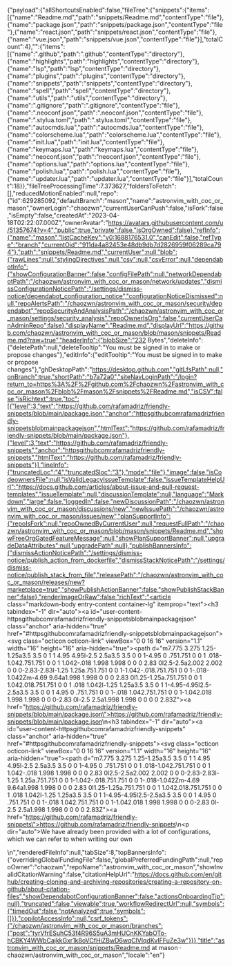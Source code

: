 {"payload":{"allShortcutsEnabled":false,"fileTree":{"snippets":{"items":[{"name":"Readme.md","path":"snippets/Readme.md","contentType":"file"},{"name":"package.json","path":"snippets/package.json","contentType":"file"},{"name":"react.json","path":"snippets/react.json","contentType":"file"},{"name":"vue.json","path":"snippets/vue.json","contentType":"file"}],"totalCount":4},"":{"items":[{"name":".github","path":".github","contentType":"directory"},{"name":"highlights","path":"highlights","contentType":"directory"},{"name":"lsp","path":"lsp","contentType":"directory"},{"name":"plugins","path":"plugins","contentType":"directory"},{"name":"snippets","path":"snippets","contentType":"directory"},{"name":"spell","path":"spell","contentType":"directory"},{"name":"utils","path":"utils","contentType":"directory"},{"name":".gitignore","path":".gitignore","contentType":"file"},{"name":".neoconf.json","path":".neoconf.json","contentType":"file"},{"name":".stylua.toml","path":".stylua.toml","contentType":"file"},{"name":"autocmds.lua","path":"autocmds.lua","contentType":"file"},{"name":"colorscheme.lua","path":"colorscheme.lua","contentType":"file"},{"name":"init.lua","path":"init.lua","contentType":"file"},{"name":"keymaps.lua","path":"keymaps.lua","contentType":"file"},{"name":"neoconf.json","path":"neoconf.json","contentType":"file"},{"name":"options.lua","path":"options.lua","contentType":"file"},{"name":"polish.lua","path":"polish.lua","contentType":"file"},{"name":"updater.lua","path":"updater.lua","contentType":"file"}],"totalCount":18}},"fileTreeProcessingTime":7.373627,"foldersToFetch":[],"reducedMotionEnabled":null,"repo":{"id":629285092,"defaultBranch":"mason","name":"astronvim_with_coc_or_mason","ownerLogin":"chaozwn","currentUserCanPush":false,"isFork":false,"isEmpty":false,"createdAt":"2023-04-18T02:22:07.000Z","ownerAvatar":"https://avatars.githubusercontent.com/u/51357674?v=4","public":true,"private":false,"isOrgOwned":false},"refInfo":{"name":"mason","listCacheKey":"v0:1688176531.0","canEdit":false,"refType":"branch","currentOid":"911da4a82453e48db9db7d2826959f06289ca794"},"path":"snippets/Readme.md","currentUser":null,"blob":{"rawLines":null,"stylingDirectives":null,"csv":null,"csvError":null,"dependabotInfo":{"showConfigurationBanner":false,"configFilePath":null,"networkDependabotPath":"/chaozwn/astronvim_with_coc_or_mason/network/updates","dismissConfigurationNoticePath":"/settings/dismiss-notice/dependabot_configuration_notice","configurationNoticeDismissed":null,"repoAlertsPath":"/chaozwn/astronvim_with_coc_or_mason/security/dependabot","repoSecurityAndAnalysisPath":"/chaozwn/astronvim_with_coc_or_mason/settings/security_analysis","repoOwnerIsOrg":false,"currentUserCanAdminRepo":false},"displayName":"Readme.md","displayUrl":"https://github.com/chaozwn/astronvim_with_coc_or_mason/blob/mason/snippets/Readme.md?raw=true","headerInfo":{"blobSize":"232 Bytes","deleteInfo":{"deletePath":null,"deleteTooltip":"You must be signed in to make or propose changes"},"editInfo":{"editTooltip":"You must be signed in to make or propose changes"},"ghDesktopPath":"https://desktop.github.com","gitLfsPath":null,"onBranch":true,"shortPath":"b7a72a0","siteNavLoginPath":"/login?return_to=https%3A%2F%2Fgithub.com%2Fchaozwn%2Fastronvim_with_coc_or_mason%2Fblob%2Fmason%2Fsnippets%2FReadme.md","isCSV":false,"isRichtext":true,"toc":[{"level":3,"text":"https://github.com/rafamadriz/friendly-snippets/blob/main/package.json","anchor":"httpsgithubcomrafamadrizfriendly-snippetsblobmainpackagejson","htmlText":"https://github.com/rafamadriz/friendly-snippets/blob/main/package.json"},{"level":3,"text":"https://github.com/rafamadriz/friendly-snippets","anchor":"httpsgithubcomrafamadrizfriendly-snippets","htmlText":"https://github.com/rafamadriz/friendly-snippets"}],"lineInfo":{"truncatedLoc":"4","truncatedSloc":"3"},"mode":"file"},"image":false,"isCodeownersFile":null,"isValidLegacyIssueTemplate":false,"issueTemplateHelpUrl":"https://docs.github.com/articles/about-issue-and-pull-request-templates","issueTemplate":null,"discussionTemplate":null,"language":"Markdown","large":false,"loggedIn":false,"newDiscussionPath":"/chaozwn/astronvim_with_coc_or_mason/discussions/new","newIssuePath":"/chaozwn/astronvim_with_coc_or_mason/issues/new","planSupportInfo":{"repoIsFork":null,"repoOwnedByCurrentUser":null,"requestFullPath":"/chaozwn/astronvim_with_coc_or_mason/blob/mason/snippets/Readme.md","showFreeOrgGatedFeatureMessage":null,"showPlanSupportBanner":null,"upgradeDataAttributes":null,"upgradePath":null},"publishBannersInfo":{"dismissActionNoticePath":"/settings/dismiss-notice/publish_action_from_dockerfile","dismissStackNoticePath":"/settings/dismiss-notice/publish_stack_from_file","releasePath":"/chaozwn/astronvim_with_coc_or_mason/releases/new?marketplace=true","showPublishActionBanner":false,"showPublishStackBanner":false},"renderImageOrRaw":false,"richText":"<article class=\"markdown-body entry-content container-lg\" itemprop=\"text\"><h3 tabindex=\"-1\" dir=\"auto\"><a id=\"user-content-httpsgithubcomrafamadrizfriendly-snippetsblobmainpackagejson\" class=\"anchor\" aria-hidden=\"true\" href=\"#httpsgithubcomrafamadrizfriendly-snippetsblobmainpackagejson\"><svg class=\"octicon octicon-link\" viewBox=\"0 0 16 16\" version=\"1.1\" width=\"16\" height=\"16\" aria-hidden=\"true\"><path d=\"m7.775 3.275 1.25-1.25a3.5 3.5 0 1 1 4.95 4.95l-2.5 2.5a3.5 3.5 0 0 1-4.95 0 .751.751 0 0 1 .018-1.042.751.751 0 0 1 1.042-.018 1.998 1.998 0 0 0 2.83 0l2.5-2.5a2.002 2.002 0 0 0-2.83-2.83l-1.25 1.25a.751.751 0 0 1-1.042-.018.751.751 0 0 1-.018-1.042Zm-4.69 9.64a1.998 1.998 0 0 0 2.83 0l1.25-1.25a.751.751 0 0 1 1.042.018.751.751 0 0 1 .018 1.042l-1.25 1.25a3.5 3.5 0 1 1-4.95-4.95l2.5-2.5a3.5 3.5 0 0 1 4.95 0 .751.751 0 0 1-.018 1.042.751.751 0 0 1-1.042.018 1.998 1.998 0 0 0-2.83 0l-2.5 2.5a1.998 1.998 0 0 0 0 2.83Z\"></path></svg></a><a href=\"https://github.com/rafamadriz/friendly-snippets/blob/main/package.json\">https://github.com/rafamadriz/friendly-snippets/blob/main/package.json</a></h3>\n<h3 tabindex=\"-1\" dir=\"auto\"><a id=\"user-content-httpsgithubcomrafamadrizfriendly-snippets\" class=\"anchor\" aria-hidden=\"true\" href=\"#httpsgithubcomrafamadrizfriendly-snippets\"><svg class=\"octicon octicon-link\" viewBox=\"0 0 16 16\" version=\"1.1\" width=\"16\" height=\"16\" aria-hidden=\"true\"><path d=\"m7.775 3.275 1.25-1.25a3.5 3.5 0 1 1 4.95 4.95l-2.5 2.5a3.5 3.5 0 0 1-4.95 0 .751.751 0 0 1 .018-1.042.751.751 0 0 1 1.042-.018 1.998 1.998 0 0 0 2.83 0l2.5-2.5a2.002 2.002 0 0 0-2.83-2.83l-1.25 1.25a.751.751 0 0 1-1.042-.018.751.751 0 0 1-.018-1.042Zm-4.69 9.64a1.998 1.998 0 0 0 2.83 0l1.25-1.25a.751.751 0 0 1 1.042.018.751.751 0 0 1 .018 1.042l-1.25 1.25a3.5 3.5 0 1 1-4.95-4.95l2.5-2.5a3.5 3.5 0 0 1 4.95 0 .751.751 0 0 1-.018 1.042.751.751 0 0 1-1.042.018 1.998 1.998 0 0 0-2.83 0l-2.5 2.5a1.998 1.998 0 0 0 0 2.83Z\"></path></svg></a><a href=\"https://github.com/rafamadriz/friendly-snippets\">https://github.com/rafamadriz/friendly-snippets</a></h3>\n<p dir=\"auto\">We have already been provided with a lot of configurations, which we can refer to when writing our own</p>\n</article>","renderedFileInfo":null,"tabSize":8,"topBannersInfo":{"overridingGlobalFundingFile":false,"globalPreferredFundingPath":null,"repoOwner":"chaozwn","repoName":"astronvim_with_coc_or_mason","showInvalidCitationWarning":false,"citationHelpUrl":"https://docs.github.com/en/github/creating-cloning-and-archiving-repositories/creating-a-repository-on-github/about-citation-files","showDependabotConfigurationBanner":false,"actionsOnboardingTip":null},"truncated":false,"viewable":true,"workflowRedirectUrl":null,"symbols":{"timedOut":false,"notAnalyzed":true,"symbols":[]}},"copilotAccessInfo":null,"csrf_tokens":{"/chaozwn/astronvim_with_coc_or_mason/branches":{"post":"tyrVfrESuhC53f4R96S5uA3mHUCnKKYabOTo-hCBKY4WWbCajkkGxr1k8oVCfHiZBwD6wqClVIqdKvIFFuZe3w"}}},"title":"astronvim_with_coc_or_mason/snippets/Readme.md at mason · chaozwn/astronvim_with_coc_or_mason","locale":"en"}